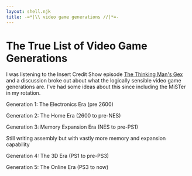 ```yaml
---
layout: shell.njk
title: -=*|\\ video game generations //|*=-
---
```


# The True List of Video Game Generations

I was listening to the Insert Credit Show episode
[The Thinking Man's Gex](https://insertcredit.com/show/297/) and a discussion
broke out about what the logically sensible video game generations are. I've had
some ideas about this since including the MiSTer in my rotation.

Generation 1: The Electronics Era (pre 2600)

Generation 2: The Home Era (2600 to pre-NES)

Generation 3: Memory Expansion Era (NES to pre-PS1)

Still writing assembly but with vastly more memory and expansion capability

Generation 4: The 3D Era (PS1 to pre-PS3)

Generation 5: The Online Era (PS3 to now)
